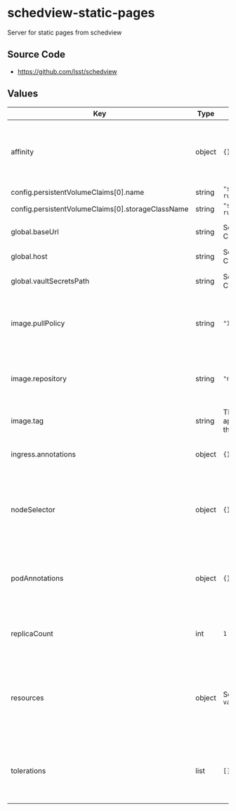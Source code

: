 # schedview-static-pages

Server for static pages from schedview

## Source Code

* <https://github.com/lsst/schedview>

## Values

| Key | Type | Default | Description |
|-----|------|---------|-------------|
| affinity | object | `{}` | Affinity rules for the schedview-static-pages deployment pod |
| config.persistentVolumeClaims[0].name | string | `"sdf-data-rubin"` |  |
| config.persistentVolumeClaims[0].storageClassName | string | `"sdf-data-rubin"` |  |
| global.baseUrl | string | Set by Argo CD | Base URL for the environment |
| global.host | string | Set by Argo CD | Host name for ingress |
| global.vaultSecretsPath | string | Set by Argo CD | Base path for Vault secrets |
| image.pullPolicy | string | `"IfNotPresent"` | Pull policy for the schedview-static-pages image |
| image.repository | string | `"nginx"` | Image to use in the schedview-static-pages deployment |
| image.tag | string | The appVersion of the chart | Tag of image to use |
| ingress.annotations | object | `{}` | Additional annotations for the ingress rule |
| nodeSelector | object | `{}` | Node selection rules for the schedview-static-pages deployment pod |
| podAnnotations | object | `{}` | Annotations for the schedview-static-pages deployment pod |
| replicaCount | int | `1` | Number of web deployment pods to start |
| resources | object | See `values.yaml` | Resource limits and requests for the schedview-static-pages deployment pod |
| tolerations | list | `[]` | Tolerations for the schedview-static-pages deployment pod |
